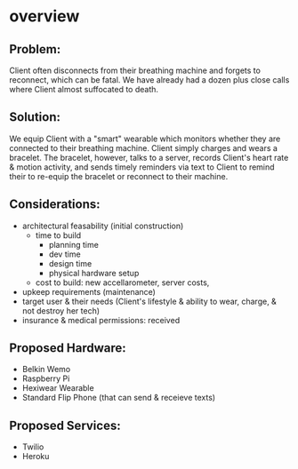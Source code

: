 # overview

## Problem:

Client often disconnects from their breathing machine and forgets to reconnect, which can be fatal. We have already had a dozen plus close calls where Client almost suffocated to death.

## Solution:

We equip Client with a "smart" wearable which monitors whether they are connected to their breathing machine. Client simply charges and wears a bracelet. The bracelet, however, talks to a server, records Client's heart rate & motion activity, and sends timely reminders via text to Client to remind their to re-equip the bracelet or reconnect to their machine.

## Considerations:
- architectural feasability (initial construction)
    - time to build
        - planning time
        - dev time
        - design time
        - physical hardware setup
    - cost to build: new accellarometer, server costs, 
- upkeep requirements (maintenance)
- target user & their needs (Client's lifestyle & ability to wear, charge, & not destroy her tech)
- insurance & medical permissions: received

## Proposed Hardware:
- Belkin Wemo
- Raspberry Pi
- Hexiwear Wearable
- Standard Flip Phone (that can send & receieve texts)

## Proposed Services:
- Twilio
- Heroku
